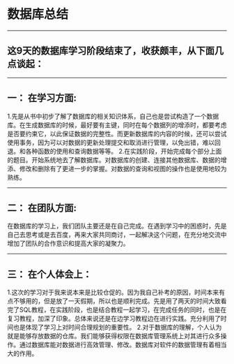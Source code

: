 ﻿# 数据库总结


----

## 这9天的数据库学习阶段结束了，收获颇丰，从下面几点谈起：

---

## 一：	在学习方面:

1.先是从书中初步了解了数据库的相关知识体系，自己也是尝试构造了一个数据库。在生成数据库的时候，最好要有主键，同时在每个数据列的增添时，都要考虑是否要约束它，以此保证数据的完整性。而更新数据库的内容的时候，还可以尝试使用事务，因为可以对数据的更新处理提交和取消进行管理，以免出错，难以回退。和各种函数的使用和查询数据等等。
2.在实践阶段，开始完成每个部分上面的题目。开始系统地去了解数据库。对数据库的创建、连接其他数据库、数据的增添、修改和删除有了更进一步的掌握。对数据的查询和视图的操作也是使用地较为熟练。

---

## 二： 在团队方面:

在数据库的学习上，我们团队主要还是在自己完成。在遇到学习中的困惑时，先是自己去思考或是去百度，再来大家共同商讨，一起解决这个问题，在充分地交流中增加了团队的合作意识和提高大家的凝聚力。

---

## 三：	在个人体会上：

1.这次的学习对于我来说本来是比较仓促的。因为我自己补考的原因，时间本来有点不够用的，但是放了一天假期，所以也是顺利完成。先是用了两天的时间大致看完了SQL教程，在实践阶段，也是结合教程一起学习，在完成任务的同时，也是在复习教程，加深了印象。总体来说还是在边学习教程边在进行实践。充分利用了时间也是体现了学习上对时间合理规划的重要性。
2.对于数据库的理解，个人认为就是能够存放数据的仓库。我们能够获得权限在数据库管理系统上对其进行众多操作。通过数据库能对数据进行高效管理、修改。数据库对软件的数据管理有着相当大的作用。






